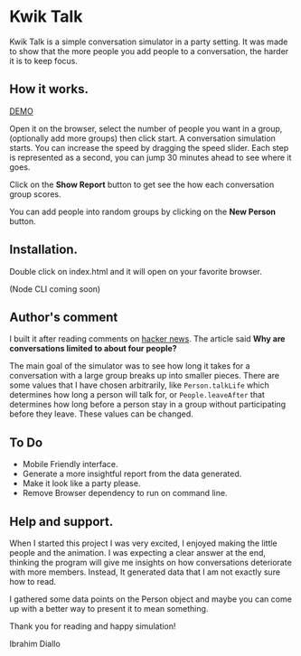 # Kwik Talk

Kwik Talk is a simple conversation simulator in a party setting. It was made to show that the more people you add people to a conversation, the harder it is to keep focus.

## How it works. 

[DEMO](https://idiallo.com/projects/kwiktalk/index.html)

Open it on the browser, select the number of people you want in a group, (optionally add more groups) then click start. A conversation simulation starts. You can increase the speed by dragging the speed slider. Each step is represented as a second, you can jump 30 minutes ahead to see where it goes.

Click on the **Show Report** button to get see the how each conversation group scores.

You can add people into random groups by clicking on the **New Person** button. 


## Installation. 

Double click on index.html and it will open on your favorite browser.

(Node CLI coming soon)

## Author's comment

I built it after reading comments on [hacker news](https://news.ycombinator.com/item?id=17964657). The article said **Why are conversations limited to about four people?**

The main goal of the simulator was to see how long it takes for a conversation with a large group breaks up into smaller pieces. There are some values that I have chosen arbitrarily, like `Person.talkLife` which determines how long a person will talk for, or `People.leaveAfter` that determines how long before a person stay in a group without participating before they leave. These values can be changed.

## To Do

* Mobile Friendly interface.
* Generate a more insightful report from the data generated.
* Make it look like a party please.
* Remove Browser dependency to run on command line.

## Help and support.

When I started this project I was very excited, I enjoyed making the little people and the animation. I was expecting a clear answer at the end, thinking the program will give me insights on how conversations deteriorate with more members. Instead, It generated data that I am not exactly sure how to read. 

I gathered some data points on the Person object and maybe you can come up with a better way to present it to mean something. 

Thank you for reading and happy simulation!

Ibrahim Diallo